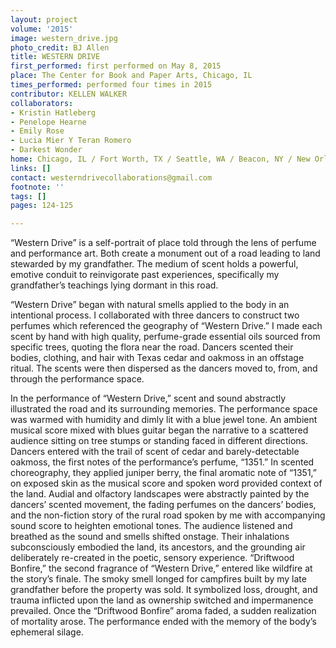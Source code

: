```yaml
---
layout: project
volume: '2015'
image: western_drive.jpg
photo_credit: BJ Allen
title: WESTERN DRIVE
first_performed: first performed on May 8, 2015
place: The Center for Book and Paper Arts, Chicago, IL
times_performed: performed four times in 2015
contributor: KELLEN WALKER
collaborators:
- Kristin Hatleberg
- Penelope Hearne
- Emily Rose
- Lucia Mier Y Teran Romero
- Darkest Wonder
home: Chicago, IL / Fort Worth, TX / Seattle, WA / Beacon, NY / New Orleans, LA
links: []
contact: westerndrivecollaborations@gmail.com
footnote: ''
tags: []
pages: 124-125

---
```


“Western Drive” is a self-portrait of place told through the lens of perfume and performance art. Both create a monument out of a road leading to land stewarded by my grandfather. The medium of scent holds a powerful, emotive conduit to reinvigorate past experiences, specifically my grandfather’s teachings lying dormant in this road.

“Western Drive” began with natural smells applied to the body in an intentional process. I collaborated with three dancers to construct two perfumes which referenced the geography of “Western Drive.” I made each scent by hand with high quality, perfume-grade essential oils sourced from specific trees, quoting the flora near the road. Dancers scented their bodies, clothing, and hair with Texas cedar and oakmoss in an offstage ritual. The scents were then dispersed as the dancers moved to, from, and through the performance space.

In the performance of “Western Drive,” scent and sound abstractly illustrated the road and its surrounding memories. The performance space was warmed with humidity and dimly lit with a blue jewel tone. An ambient musical score mixed with blues guitar began the narrative to a scattered audience sitting on tree stumps or standing faced in different directions. Dancers entered with the trail of scent of cedar and barely-detectable oakmoss, the first notes of the performance’s perfume, “1351.” In scented choreography, they applied juniper berry, the final aromatic note of “1351,” on exposed skin as the musical score and spoken word provided context of the land. Audial and olfactory landscapes were abstractly painted by the dancers’ scented movement, the fading perfumes on the dancers’ bodies, and the non-fiction story of the rural road spoken by me with accompanying sound score to heighten emotional tones. The audience listened and breathed as the sound and smells shifted onstage. Their inhalations subconsciously embodied the land, its ancestors, and the grounding air deliberately re-created in the poetic, sensory experience. “Driftwood Bonfire,” the second fragrance of “Western Drive,” entered like wildfire at the story’s finale. The smoky smell longed for campfires built by my late grandfather before the property was sold. It symbolized loss, drought, and trauma inflicted upon the land as ownership switched and impermanence prevailed. Once the “Driftwood Bonfire” aroma faded, a sudden realization of mortality arose. The performance ended with the memory of the body’s ephemeral silage.
